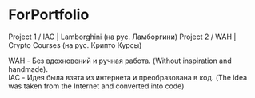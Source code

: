 # ForPortfolio

Project 1 / IAC | Lamborghini (на рус. Ламборгини)
Project 2 / WAH | Crypto Courses (на рус. Крипто Курсы)

WAH - Без вдохновений и ручная работа. (Without inspiration and handmade).<br>
IAC - Идея была взята из интернета и преобразована в код. (The idea was taken from the Internet and converted into code)
